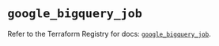 # `google_bigquery_job`

Refer to the Terraform Registry for docs: [`google_bigquery_job`](https://registry.terraform.io/providers/hashicorp/google/6.36.1/docs/resources/bigquery_job).
